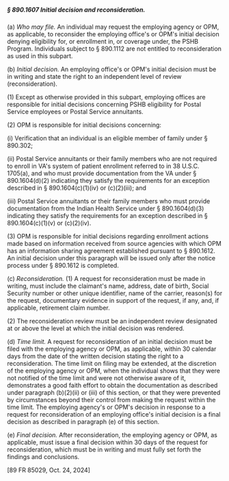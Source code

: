 ##### § 890.1607 Initial decision and reconsideration. #####

(a) *Who may file.* An individual may request the employing agency or OPM, as applicable, to reconsider the employing office's or OPM's initial decision denying eligibility for, or enrollment in, or coverage under, the PSHB Program. Individuals subject to § 890.1112 are not entitled to reconsideration as used in this subpart.

(b) *Initial decision.* An employing office's or OPM's initial decision must be in writing and state the right to an independent level of review (reconsideration).

(1) Except as otherwise provided in this subpart, employing offices are responsible for initial decisions concerning PSHB eligibility for Postal Service employees or Postal Service annuitants.

(2) OPM is responsible for initial decisions concerning:

(i) Verification that an individual is an eligible member of family under § 890.302;

(ii) Postal Service annuitants or their family members who are not required to enroll in VA's system of patient enrollment referred to in 38 U.S.C. 1705(a), and who must provide documentation from the VA under § 890.1604(d)(2) indicating they satisfy the requirements for an exception described in § 890.1604(c)(1)(iv) or (c)(2)(iii); and

(iii) Postal Service annuitants or their family members who must provide documentation from the Indian Health Service under § 890.1604(d)(3) indicating they satisfy the requirements for an exception described in § 890.1604(c)(1)(v) or (c)(2)(iv).

(3) OPM is responsible for initial decisions regarding enrollment actions made based on information received from source agencies with which OPM has an information sharing agreement established pursuant to § 890.1612. An initial decision under this paragraph will be issued only after the notice process under § 890.1612 is completed.

(c) *Reconsideration.* (1) A request for reconsideration must be made in writing, must include the claimant's name, address, date of birth, Social Security number or other unique identifier, name of the carrier, reason(s) for the request, documentary evidence in support of the request, if any, and, if applicable, retirement claim number.

(2) The reconsideration review must be an independent review designated at or above the level at which the initial decision was rendered.

(d) *Time limit.* A request for reconsideration of an initial decision must be filed with the employing agency or OPM, as applicable, within 30 calendar days from the date of the written decision stating the right to a reconsideration. The time limit on filing may be extended, at the discretion of the employing agency or OPM, when the individual shows that they were not notified of the time limit and were not otherwise aware of it, demonstrates a good faith effort to obtain the documentation as described under paragraph (b)(2)(ii) or (iii) of this section, or that they were prevented by circumstances beyond their control from making the request within the time limit. The employing agency's or OPM's decision in response to a request for reconsideration of an employing office's initial decision is a final decision as described in paragraph (e) of this section.

(e) *Final decision.* After reconsideration, the employing agency or OPM, as applicable, must issue a final decision within 30 days of the request for reconsideration, which must be in writing and must fully set forth the findings and conclusions.

[89 FR 85029, Oct. 24, 2024]